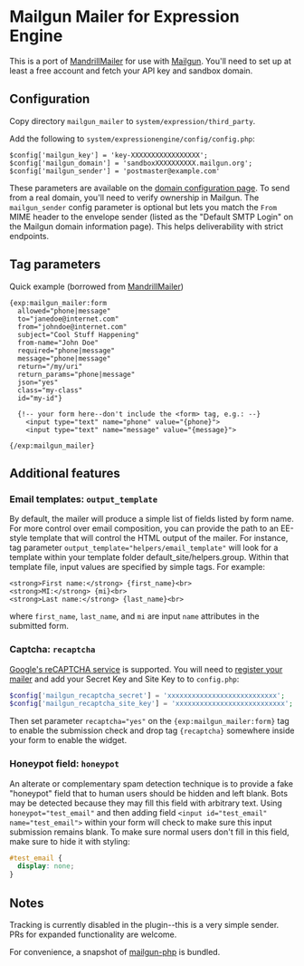 # Mailgun Mailer for Expression Engine

This is a port of [MandrillMailer](https://github.com/tjdraper/MandrillMailer) for use with [Mailgun](https://mailgun.com).  You'll need to set up at least a free account and fetch your API key and sandbox domain.

## Configuration

Copy directory `mailgun_mailer` to `system/expression/third_party`.

Add the following to `system/expressionengine/config/config.php`:

```
$config['mailgun_key'] = 'key-XXXXXXXXXXXXXXXXX';
$config['mailgun_domain'] = 'sandboxXXXXXXXXXX.mailgun.org';
$config['mailgun_sender'] = 'postmaster@example.com'
```

These parameters are available on the [domain configuration page](https://mailgun.com/app/domains). To send from a real domain, you'll need to verify ownership in Mailgun. The `mailgun_sender` config parameter is optional but lets you match the `From` MIME header to the envelope sender (listed as the "Default SMTP Login" on the Mailgun domain information page). This helps deliverability with strict endpoints.

## Tag parameters

Quick example (borrowed from [MandrillMailer](https://buzzingpixel.com/ee-add-ons/mandrill-mailer/documentation/the-tag-pair))

```
{exp:mailgun_mailer:form
  allowed="phone|message"
  to="janedoe@internet.com"
  from="johndoe@internet.com"
  subject="Cool Stuff Happening"
  from-name="John Doe"
  required="phone|message"
  message="phone|message"
  return="/my/uri"
  return_params="phone|message"
  json="yes"
  class="my-class"
  id="my-id"}

  {!-- your form here--don't include the <form> tag, e.g.: --}
    <input type="text" name="phone" value="{phone}">
    <input type="text" name="message" value="{message}">

{/exp:mailgun_mailer}
```

## Additional features

### Email templates: `output_template`

By default, the mailer will produce a simple list of fields listed by form name.  For more control over email composition, you can provide the path to an EE-style template that will control the HTML output of the mailer.  For instance, tag parameter `output_template="helpers/email_template"` will look for a template within your template folder default_site/helpers.group.  Within that template file, input values are specified by simple tags. For example:

```
<strong>First name:</strong> {first_name}<br>
<strong>MI:</strong> {mi}<br>
<strong>Last name:</strong> {last_name}<br>
```

where `first_name`, `last_name`, and `mi` are input `name` attributes in the submitted form.

### Captcha: `recaptcha`

[Google's reCAPTCHA service](https://www.google.com/recaptcha/intro/index.html) is supported.  You will need to [register your mailer](https://www.google.com/recaptcha/admin) and add your Secret Key and Site Key to to `config.php`:

```php
$config['mailgun_recaptcha_secret'] = 'xxxxxxxxxxxxxxxxxxxxxxxxxxx';
$config['mailgun_recaptcha_site_key'] = 'xxxxxxxxxxxxxxxxxxxxxxxxxxx';
```

Then set parameter `recaptcha="yes"` on the `{exp:mailgun_mailer:form}` tag to enable the submission check and drop tag `{recaptcha}` somewhere inside your form to enable the widget.


### Honeypot field: `honeypot`

An alterate or complementary spam detection technique is to provide a fake "honeypot" field that to human users should be hidden and left blank.  Bots may be detected because they may fill this field with arbitrary text.  Using `honeypot="test_email"` and then adding field `<input id="test_email" name="test_email">` within your form will check to make sure this input submission remains blank.  To make sure normal users don't fill in this field, make sure to hide it with styling:

```css
#test_email {
  display: none;
}
```

## Notes

Tracking is currently disabled in the plugin--this is a very simple sender.  PRs for expanded functionality are welcome.

For convenience, a snapshot of [mailgun-php](https://github.com/mailgun/mailgun-php) is bundled.